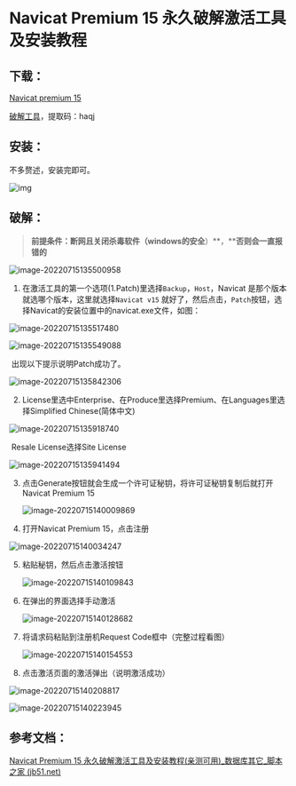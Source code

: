 # Navicat Premium 15 永久破解激活工具及安装教程

## 下载：

[Navicat premium 15](http://www.navicat.com.cn/download/navicat-premium)

[破解工具](https://pan.baidu.com/s/1BtEADEk3_3oKc1ic7IHhiQ)，提取码：haqj

## 安装：

不多赘述，安装完即可。

![img](image/20201111170208105-165786424756626.png)

## 破解：

> **前提条件：断网且关闭杀毒软件（windows的安全**）**，****否则会一直报错的**

![image-20220715135500958](image/image-20220715135500958.png)

1. 在激活工具的第一个选项(1.Patch)里选择`Backup`，`Host`，Navicat 是那个版本就选哪个版本，这里就选择`Navicat v15` 就好了，然后点击，`Patch`按钮，选择Navicat的安装位置中的navicat.exe文件，如图：

   

![image-20220715135517480](image/image-20220715135517480.png)

![image-20220715135549088](image/image-20220715135549088.png)

​		出现以下提示说明Patch成功了。

![image-20220715135842306](image/image-20220715135842306.png)

2. License里选中Enterprise、在Produce里选择Premium、在Languages里选择Simplified Chinese(简体中文)


![image-20220715135918740](image/image-20220715135918740.png)

​		Resale License选择Site License

![image-20220715135941494](image/image-20220715135941494.png)

3. 点击Generate按钮就会生成一个许可证秘钥，将许可证秘钥复制后就打开Navicat Premium 15

   ![image-20220715140009869](image/image-20220715140009869.png)

4. 打开Navicat Premium 15，点击注册

![image-20220715140034247](image/image-20220715140034247.png)

5. 粘贴秘钥，然后点击激活按钮

   ![image-20220715140109843](image/image-20220715140109843.png)

6. 在弹出的界面选择手动激活

   ![image-20220715140128682](image/image-20220715140128682.png)

7. 将请求码粘贴到注册机Request Code框中（完整过程看图）

   ![image-20220715140154553](image/image-20220715140154553.png)

8. 点击激活页面的激活弹出（说明激活成功）

![image-20220715140208817](image/image-20220715140208817.png)

![image-20220715140223945](image/image-20220715140223945.png)

## 参考文档：

[Navicat Premium 15 永久破解激活工具及安装教程(亲测可用)_数据库其它_脚本之家 (jb51.net)](https://www.jb51.net/article/199496.htm)